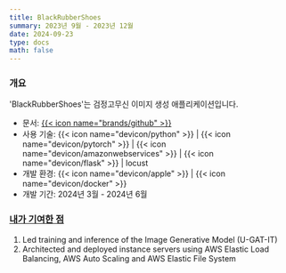 ```yaml
---
title: BlackRubberShoes
summary: 2023년 9월 - 2023년 12월
date: 2024-09-23
type: docs
math: false
---
```


### 개요

'BlackRubberShoes'는 검정고무신 이미지 생성 애플리케이션입니다.

- 문서: [{{< icon name="brands/github" >}}](https://github.com/rkdbq/BRS_server)
- 사용 기술: {{< icon name="devicon/python" >}} | {{< icon name="devicon/pytorch" >}} | {{< icon name="devicon/amazonwebservices" >}} | {{< icon name="devicon/flask" >}} | locust
- 개발 환경: {{< icon name="devicon/apple" >}} | {{< icon name="devicon/docker" >}}
- 개발 기간: 2024년 3월 - 2024년 6월

### <u>내가 기여한 점</u>

1. Led training and inference of the Image Generative Model (U-GAT-IT)
2. Architected and deployed instance servers using AWS Elastic Load Balancing, AWS Auto Scaling
and AWS Elastic File System